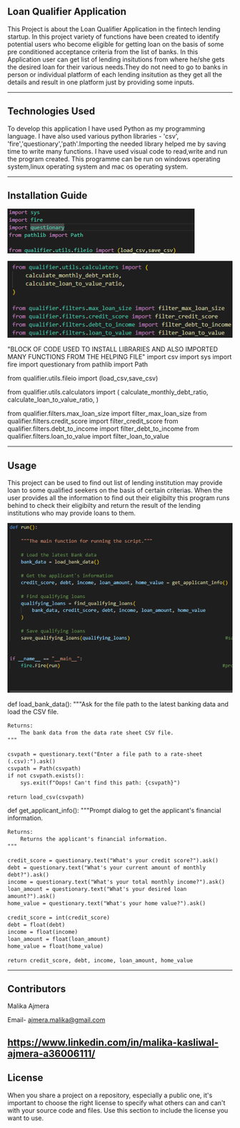 ## Loan Qualifier Application

This Project is about the Loan Qualifier Application in the fintech lending startup. In this project variety of functions have been created to identify potential users who become eligible for getting loan on the basis of some pre conditioned acceptance criteria from the list of banks. 
In this Application user can get list of lending insitutions from where he/she gets the desired loan for their various needs.They do not need to go to banks in person or individual platform of each lending insitution as they get all the details and result in one platform just by providing some inputs.

---

## Technologies Used

To develop this application I have used Python as my programming language.
I have also used various python libraries - 'csv', 'fire','questionary','path'.Importing the needed library helped me by saving time to write many functions.
I have used visual code to read,write and run the program created.
This programme can be run on windows operating system,linux operating system and mac os operating system. 

---

## Installation Guide
![alt text](https://github.com/malika0410/Loan-Qualifier-Application/blob/main/installation%20screenshot.png)

![alt text](https://github.com/malika0410/Loan-Qualifier-Application/blob/main/imported_files.png) 

"BLOCK OF CODE USED TO INSTALL LIBRARIES AND ALSO IMPORTED MANY FUNCTIONS FROM THE HELPING FILE"
import csv
import sys
import fire
import questionary
from pathlib import Path

from qualifier.utils.fileio import (load_csv,save_csv)

from qualifier.utils.calculators import (
    calculate_monthly_debt_ratio,
    calculate_loan_to_value_ratio,
)

from qualifier.filters.max_loan_size import filter_max_loan_size
from qualifier.filters.credit_score import filter_credit_score
from qualifier.filters.debt_to_income import filter_debt_to_income
from qualifier.filters.loan_to_value import filter_loan_to_value


---

## Usage

This project can be used to find out list of lending institution may provide loan to some qualified seekers on the basis of certain criterias.
When the user provides all the information to find out their eligibilty this program runs behind to check their eligibilty and return the result of the lending institutions who may provide loans to them.

![alt text](https://github.com/malika0410/Loan-Qualifier-Application/blob/main/main%20function%20code%20screenshot.png)

def load_bank_data():
    """Ask for the file path to the latest banking data and load the CSV file.

    Returns:
        The bank data from the data rate sheet CSV file.
    """

    csvpath = questionary.text("Enter a file path to a rate-sheet (.csv):").ask()  
    csvpath = Path(csvpath)
    if not csvpath.exists():
        sys.exit(f"Oops! Can't find this path: {csvpath}")

    return load_csv(csvpath)
    
    
def get_applicant_info():
    """Prompt dialog to get the applicant's financial information.

    Returns:
        Returns the applicant's financial information.
    """

    credit_score = questionary.text("What's your credit score?").ask()
    debt = questionary.text("What's your current amount of monthly debt?").ask()
    income = questionary.text("What's your total monthly income?").ask()
    loan_amount = questionary.text("What's your desired loan amount?").ask()
    home_value = questionary.text("What's your home value?").ask()

    credit_score = int(credit_score)
    debt = float(debt)
    income = float(income)
    loan_amount = float(loan_amount)
    home_value = float(home_value)

    return credit_score, debt, income, loan_amount, home_value   



---


## Contributors

Malika Ajmera

Email- ajmera.malika@gmail.com

https://www.linkedin.com/in/malika-kasliwal-ajmera-a36006111/
---

## License

When you share a project on a repository, especially a public one, it's important to choose the right license to specify what others can and can't with your source code and files. Use this section to include the license you want to use.
